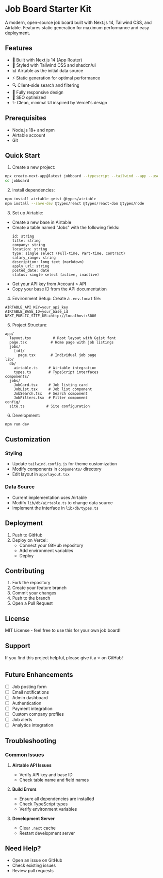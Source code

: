 # Job Board Starter Kit

A modern, open-source job board built with Next.js 14, Tailwind CSS, and Airtable. Features static generation for maximum performance and easy deployment.

## Features

- 🚀 Built with Next.js 14 (App Router)
- 🎨 Styled with Tailwind CSS and shadcn/ui
- 📊 Airtable as the initial data source
- ⚡️ Static generation for optimal performance
- 🔍 Client-side search and filtering
- 📱 Fully responsive design
- 🎯 SEO optimized
- ✨ Clean, minimal UI inspired by Vercel's design

## Prerequisites

- Node.js 18+ and npm
- Airtable account
- Git

## Quick Start

1. Create a new project:
```bash
npx create-next-app@latest jobboard --typescript --tailwind --app --use-npm
cd jobboard
```

2. Install dependencies:
```bash
npm install airtable geist @types/airtable
npm install --save-dev @types/react @types/react-dom @types/node
```

3. Set up Airtable:
- Create a new base in Airtable
- Create a table named "Jobs" with the following fields:
  ```
  id: string
  title: string
  company: string
  location: string
  type: single select (Full-time, Part-time, Contract)
  salary_range: string
  description: long text (markdown)
  apply_url: string
  posted_date: date
  status: single select (active, inactive)
  ```
- Get your API key from Account > API
- Copy your base ID from the API documentation

4. Environment Setup:
Create a `.env.local` file:
```env
AIRTABLE_API_KEY=your_api_key
AIRTABLE_BASE_ID=your_base_id
NEXT_PUBLIC_SITE_URL=http://localhost:3000
```

5. Project Structure:
```
app/
  layout.tsx          # Root layout with Geist font
  page.tsx           # Home page with job listings
  jobs/
    [id]/
      page.tsx       # Individual job page
lib/
  db/
    airtable.ts     # Airtable integration
    types.ts        # TypeScript interfaces
components/
  jobs/
    JobCard.tsx     # Job listing card
    JobList.tsx     # Job list component
    JobSearch.tsx   # Search component
    JobFilters.tsx  # Filter component
config/
  site.ts          # Site configuration
```

6. Development:
```bash
npm run dev
```

## Customization

### Styling
- Update `tailwind.config.js` for theme customization
- Modify components in `components/` directory
- Edit layout in `app/layout.tsx`

### Data Source
- Current implementation uses Airtable
- Modify `lib/db/airtable.ts` to change data source
- Implement the interface in `lib/db/types.ts`

## Deployment

1. Push to GitHub
2. Deploy on Vercel:
   - Connect your GitHub repository
   - Add environment variables
   - Deploy

## Contributing

1. Fork the repository
2. Create your feature branch
3. Commit your changes
4. Push to the branch
5. Open a Pull Request

## License

MIT License - feel free to use this for your own job board!

## Support

If you find this project helpful, please give it a ⭐️ on GitHub!

## Future Enhancements

- [ ] Job posting form
- [ ] Email notifications
- [ ] Admin dashboard
- [ ] Authentication
- [ ] Payment integration
- [ ] Custom company profiles
- [ ] Job alerts
- [ ] Analytics integration

## Troubleshooting

### Common Issues

1. **Airtable API Issues**
   - Verify API key and base ID
   - Check table name and field names

2. **Build Errors**
   - Ensure all dependencies are installed
   - Check TypeScript types
   - Verify environment variables

3. **Development Server**
   - Clear `.next` cache
   - Restart development server

## Need Help?

- Open an issue on GitHub
- Check existing issues
- Review pull requests
```